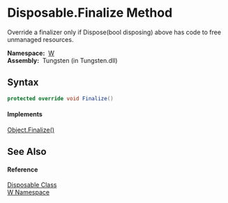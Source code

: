 Disposable.Finalize Method
==========================
   Override a finalizer only if Dispose(bool disposing) above has code to free unmanaged resources.

  **Namespace:**  [W][1]  
  **Assembly:**  Tungsten (in Tungsten.dll)

Syntax
------

```csharp
protected override void Finalize()
```

#### Implements
[Object.Finalize()][2]  


See Also
--------

#### Reference
[Disposable Class][3]  
[W Namespace][1]  

[1]: ../README.md
[2]: http://msdn.microsoft.com/en-us/library/4k87zsw7
[3]: README.md